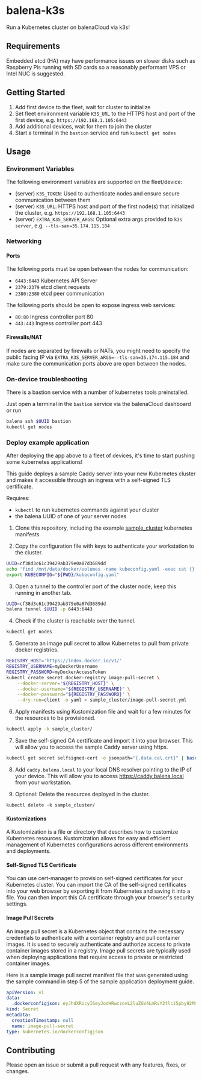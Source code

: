 # balena-k3s

Run a Kubernetes cluster on balenaCloud via k3s!

## Requirements

Embedded etcd (HA) may have performance issues on slower disks such as Raspberry Pis running with SD cards
so a reasonably performant VPS or Intel NUC is suggested.

## Getting Started

1. Add first device to the fleet, wait for cluster to initialize
2. Set fleet environment variable `K3S_URL` to the HTTPS host and port of the first device, e.g. `https://192.168.1.105:6443`
3. Add additional devices, wait for them to join the cluster
4. Start a terminal in the `bastion` service and run `kubectl get nodes`

## Usage

### Environment Variables

The following environment variables are supported on the fleet/device:

- (server) `K3S_TOKEN`: Used to authenticate nodes and ensure secure communication between them
- (server) `K3S_URL`: HTTPS host and port of the first node(s) that initialized the cluster, e.g. `https://192.168.1.105:6443`
- (server) `EXTRA_K3S_SERVER_ARGS`: Optional extra args provided to `k3s server`, e.g. `--tls-san=35.174.115.184`

### Networking

#### Ports

The following ports must be open between the nodes for communication:

- `6443:6443` Kubernetes API Server
- `2379:2379` etcd client requests
- `2380:2380` etcd peer communication

The following ports should be open to expose ingress web services:

- `80:80` Ingress controller port 80
- `443:443` Ingress controller port 443

#### Firewalls/NAT

If nodes are separated by firewalls or NATs, you might need to specify the public facing IP via `EXTRA_K3S_SERVER_ARGS=--tls-san=35.174.115.184`
and make sure the communication ports above are open between the nodes.

### On-device troubleshooting

There is a bastion service with a number of kubernetes tools preinstalled.

Just open a terminal in the `bastion` service via the balenaCloud dashboard or run

```bash
balena ssh $UUID bastion
kubectl get nodes
```

### Deploy example application

After deploying the app above to a fleet of devices, it's time to start pushing some kubernetes applications!

This guide deploys a sample Caddy server into your new Kubernetes cluster and makes it accessible through an ingress with a self-signed TLS certificate.

Requires:

- `kubectl` to run kubernetes commands against your cluster
- the balena UUID of one of your server nodes

1. Clone this repository, including the example [sample_cluster](./sample_cluster) kubernetes manifests.

2. Copy the configuration file with keys to authenticate your workstation to the cluster.

```bash
UUID=cf38d3c61c39429ab379e0a87d3689dd
echo 'find /mnt/data/docker/volumes -name kubeconfig.yaml -exec cat {} \; ; exit' | balena ssh $UUID | grep -v '===' | grep -v 'Welcome' > kubeconfig.yaml
export KUBECONFIG="${PWD}/kubeconfig.yaml"
```

3. Open a tunnel to the controller port of the cluster node, keep this running in another tab.

```bash
UUID=cf38d3c61c39429ab379e0a87d3689dd
balena tunnel $UUID -p 6443:6443
```

4. Check if the cluster is reachable over the tunnel.

```bash
kubectl get nodes
```

5. Generate an image pull secret to allow Kubernetes to pull from private docker registries.
```bash
REGISTRY_HOST='https://index.docker.io/v1/'
REGISTRY_USERNAME=myDockerUsername
REGISTRY_PASSWORD=myDockerAccessToken
kubectl create secret docker-registry image-pull-secret \
    --docker-server="${REGISTRY_HOST}" \
    --docker-username="${REGISTRY_USERNAME}" \
    --docker-password="${REGISTRY_PASSWORD}" \
    --dry-run=client -o yaml > sample_cluster/image-pull-secret.yml
```

6. Apply manifests using Kustomization file and wait for a few minutes for the resources to be provisioned.

```bash
kubectl apply -k sample_cluster/
```

7. Save the self-signed CA certificate and import it into your browser.  This will allow you to access the sample Caddy server using https.
```bash
kubectl get secret selfsigned-cert -o jsonpath="{.data.ca\.crt}" | base64 --decode > ca.crt
```

8. Add `caddy.balena.local` to your local DNS resolver pointing to the IP of your device. This will allow you to access https://caddy.balena.local from your workstation.

9. Optional: Delete the resources deployed in the cluster.
```
kubectl delete -k sample_cluster/
```


#### Kustomizations


A Kustomization is a file or directory that describes how to customize Kubernetes resources. Kustomization allows for easy and efficient management of Kubernetes configurations across different environments and deployments.


#### Self-Signed TLS Certificate

You can use cert-manager to provision self-signed certificates for your Kubernetes cluster. You can import the CA of the self-signed certificates into your web browser by exporting it from Kubernetes and saving it into a file. You can then import this CA certificate through your browser's security settings.

#### Image Pull Secrets

An image pull secret is a Kubernetes object that contains the necessary credentials to authenticate with a container registry and pull container images. It is used to securely authenticate and authorize access to private container images stored in a registry. Image pull secrets are typically used when deploying applications that require access to private or restricted container images.

Here is a sample image pull secret manifest file that was generated using the sample command in step 5 of the sample application deployment guide.

```yaml
apiVersion: v1
data:
  .dockerconfigjson: eyJhdXRocyI6eyJodHRwczovL2luZGV4LmRvY2tlci5pby92MS8iOnsidXNlcm5hbWUiOiJteURvY2tlclVzZXJuYW1lIiwicGFzc3dvcmQiOiJteURvY2tlckFjY2Vzc1Rva2VuIiwiYXV0aCI6ImJYbEViMk5yWlhKVmMyVnlibUZ0WlRwdGVVUnZZMnRsY2tGalkyVnpjMVJ2YTJWdSJ9fX0=
kind: Secret
metadata:
  creationTimestamp: null
  name: image-pull-secret
type: kubernetes.io/dockerconfigjson
```


## Contributing

Please open an issue or submit a pull request with any features, fixes, or changes.
